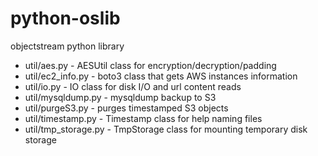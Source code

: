 # python-oslib
objectstream python library

* util/aes.py - AESUtil class for encryption/decryption/padding
* util/ec2_info.py - boto3 class that gets AWS instances information
* util/io.py - IO class for disk I/O and url content reads
* util/mysqldump.py - mysqldump backup to S3
* util/purgeS3.py - purges timestamped S3 objects
* util/timestamp.py - Timestamp class for help naming files
* util/tmp_storage.py - TmpStorage class for mounting temporary disk storage


